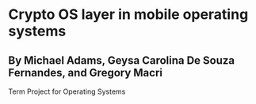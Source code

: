 # Crypto OS layer in mobile operating systems

## By Michael Adams, Geysa Carolina De Souza Fernandes, and Gregory Macri

Term Project for Operating Systems
